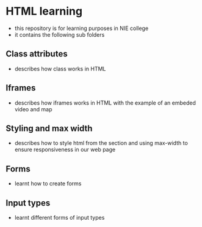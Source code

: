 # HTML learning
- this repository is for learning purposes in NIE college
- it contains the following sub folders
## Class attributes
- describes how class works in HTML
## Iframes
- describes how iframes works in HTML with the example of an embeded video and map 
## Styling and max width
- describes how to style html from the <head> section and using max-width to ensure responsiveness in our web page
## Forms
- learnt how to create forms
## Input types
- learnt different forms of input types
